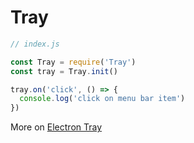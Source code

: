 # Tray

```js
// index.js

const Tray = require('Tray')
const tray = Tray.init()

tray.on('click', () => {
  console.log('click on menu bar item')
})
```

More on [Electron Tray](https://www.electronjs.org/docs/api/tray)